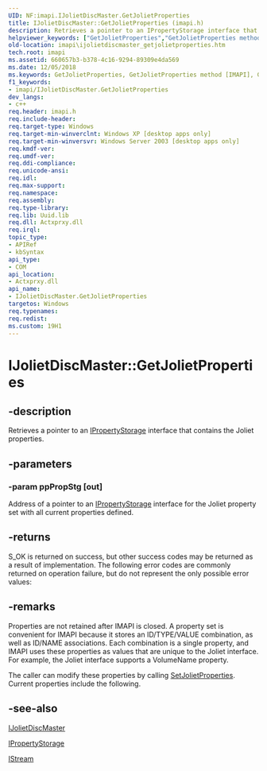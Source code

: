 ```yaml
---
UID: NF:imapi.IJolietDiscMaster.GetJolietProperties
title: IJolietDiscMaster::GetJolietProperties (imapi.h)
description: Retrieves a pointer to an IPropertyStorage interface that contains the Joliet properties.
helpviewer_keywords: ["GetJolietProperties","GetJolietProperties method [IMAPI]","GetJolietProperties method [IMAPI]","IJolietDiscMaster interface","IJolietDiscMaster interface [IMAPI]","GetJolietProperties method","IJolietDiscMaster.GetJolietProperties","IJolietDiscMaster::GetJolietProperties","_win32_ijolietdiscmaster_getjolietproperties","base.ijolietdiscmaster_getjolietproperties","imapi.ijolietdiscmaster_getjolietproperties","imapi/IJolietDiscMaster::GetJolietProperties"]
old-location: imapi\ijolietdiscmaster_getjolietproperties.htm
tech.root: imapi
ms.assetid: 660657b3-b378-4c16-9294-89309e4da569
ms.date: 12/05/2018
ms.keywords: GetJolietProperties, GetJolietProperties method [IMAPI], GetJolietProperties method [IMAPI],IJolietDiscMaster interface, IJolietDiscMaster interface [IMAPI],GetJolietProperties method, IJolietDiscMaster.GetJolietProperties, IJolietDiscMaster::GetJolietProperties, _win32_ijolietdiscmaster_getjolietproperties, base.ijolietdiscmaster_getjolietproperties, imapi.ijolietdiscmaster_getjolietproperties, imapi/IJolietDiscMaster::GetJolietProperties
f1_keywords:
- imapi/IJolietDiscMaster.GetJolietProperties
dev_langs:
- c++
req.header: imapi.h
req.include-header: 
req.target-type: Windows
req.target-min-winverclnt: Windows XP [desktop apps only]
req.target-min-winversvr: Windows Server 2003 [desktop apps only]
req.kmdf-ver: 
req.umdf-ver: 
req.ddi-compliance: 
req.unicode-ansi: 
req.idl: 
req.max-support: 
req.namespace: 
req.assembly: 
req.type-library: 
req.lib: Uuid.lib
req.dll: Actxprxy.dll
req.irql: 
topic_type:
- APIRef
- kbSyntax
api_type:
- COM
api_location:
- Actxprxy.dll
api_name:
- IJolietDiscMaster.GetJolietProperties
targetos: Windows
req.typenames: 
req.redist: 
ms.custom: 19H1
---
```


# IJolietDiscMaster::GetJolietProperties


## -description


Retrieves a pointer to an 
<a href="https://docs.microsoft.com/windows/desktop/api/propidl/nn-propidl-ipropertystorage">IPropertyStorage</a> interface that contains the Joliet properties.


## -parameters




### -param ppPropStg [out]

Address of a pointer to an 
<a href="https://docs.microsoft.com/windows/desktop/api/propidl/nn-propidl-ipropertystorage">IPropertyStorage</a> interface for the Joliet property set with all current properties defined.


## -returns



S_OK is returned on success, but other success codes may be returned as a result of implementation. The following error codes are commonly returned on operation failure, but do not represent the only possible error values:




## -remarks



Properties are not retained after IMAPI is closed. A property set is convenient for IMAPI because it stores an ID/TYPE/VALUE combination, as well as ID/NAME associations. Each combination is a single property, and IMAPI uses these properties as values that are unique to the Joliet interface. For example, the Joliet interface supports a VolumeName property.

The caller can modify these properties by calling 
<a href="https://docs.microsoft.com/windows/desktop/api/imapi/nf-imapi-ijolietdiscmaster-setjolietproperties">SetJolietProperties</a>. Current properties include the following.






## -see-also




<a href="https://docs.microsoft.com/windows/desktop/api/imapi/nn-imapi-ijolietdiscmaster">IJolietDiscMaster</a>



<a href="https://docs.microsoft.com/windows/desktop/api/propidl/nn-propidl-ipropertystorage">IPropertyStorage</a>



<a href="https://docs.microsoft.com/windows/desktop/api/objidl/nn-objidl-istream">IStream</a>
 

 

